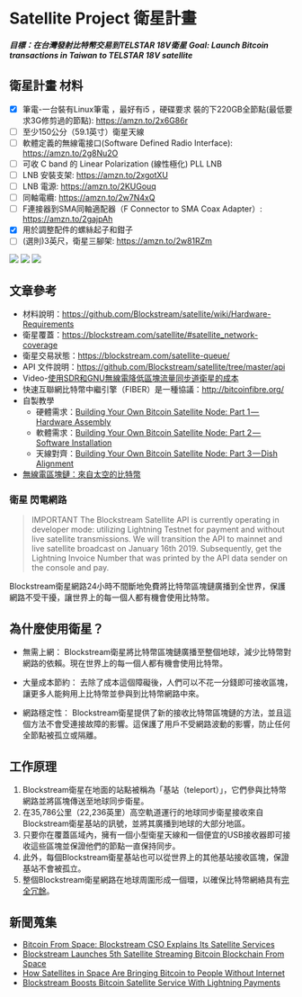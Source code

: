 # Satellite Project 衛星計畫
***目標：在台灣發射比特幣交易到TELSTAR 18V衛星***
***Goal: Launch Bitcoin transactions in Taiwan to TELSTAR 18V satellite***
## 衛星計畫 材料
- [x] 筆電-一台裝有Linux筆電 ，最好有i5 ，硬碟要求 裝的下220GB全節點(最低要求3G修剪過的節點): https://amzn.to/2x6G86r
- [ ] 至少150公分（59.1英寸）衛星天線
- [ ] 軟體定義的無線電接口(Software Defined Radio Interface): https://amzn.to/2g8Nu2O
- [ ] 可收 C band 的 Linear Polarization (線性極化) PLL LNB
- [ ] LNB 安裝支架: https://amzn.to/2xgotXU
- [ ] LNB 電源: https://amzn.to/2KUGouq
- [ ] 同軸電纜: https://amzn.to/2w7N4xQ
- [ ] F連接器到SMA同軸適配器（F Connector to SMA Coax Adapter）: https://amzn.to/2gajpAh
- [x] 用於調整配件的螺絲起子和鉗子
- [ ] (選則)3英尺，衛星三腳架: https://amzn.to/2w81RZm

![](https://github.com/Blockstream/satellite/raw/master/doc/api_architecture.png?raw=true)
![](https://raw.githubusercontent.com/wiki/Blockstream/satellite/img/hardware_connections.png)
![](https://ibb.co/D8Txzh3)

## 文章參考
* 材料說明：https://github.com/Blockstream/satellite/wiki/Hardware-Requirements
* 衛星覆蓋：https://blockstream.com/satellite/#satellite_network-coverage
* 衛星交易狀態：https://blockstream.com/satellite-queue/
* API 文件說明：https://github.com/Blockstream/satellite/tree/master/api
* Video-[使用SDR和GNU無線電降低區塊流量同步道衛星的成本](https://www.youtube.com/watch?v=o1N6zjOgmFA&t=158s)
* 快速互聯網比特幣中繼引擎（FIBER）是一種協議：http://bitcoinfibre.org/
* 自製教學
  * 硬體需求：[Building Your Own Bitcoin Satellite Node: Part 1 — Hardware Assembly](/article/building-your-own-bitcoin-satellite-node-part1.md)
  * 軟體需求：[Building Your Own Bitcoin Satellite Node: Part 2 — Software Installation](/article/building-your-own-bitcoin-satellite-node-part2.md)
  * 天線對齊：[Building Your Own Bitcoin Satellite Node: Part 3 — Dish Alignment](/article/building-your-own-bitcoin-satellite-node-part3.md)
* [無線電區塊鏈：來自太空的比特幣](https://hackaday.com/2019/04/02/radio-free-blockchain-bitcoin-from-space/)

### 衛星 閃電網路
> IMPORTANT The Blockstream Satellite API is currently operating in developer mode: utilizing Lightning Testnet for payment and without live satellite transmissions. We will transition the API to mainnet and live satellite broadcast on January 16th 2019.
> Subsequently, get the Lightning Invoice Number that was printed by the API data sender on the console and pay.


Blockstream衛星網路24小時不間斷地免費將比特幣區塊鏈廣播到全世界，保護網路不受干擾，讓世界上的每一個人都有機會使用比特幣。

## 為什麼使用衛星？
* 無需上網：
    Blockstream衛星將比特幣區塊鏈廣播至整個地球，減少比特幣對網路的依賴。現在世界上的每一個人都有機會使用比特幣。

* 大量成本節約：
    去除了成本這個障礙後，人們可以不花一分錢即可接收區塊，讓更多人能夠用上比特幣並參與到比特幣網路中來。

* 網路穩定性：
    Blockstream衛星提供了新的接收比特幣區塊鏈的方法，並且這個方法不會受連接故障的影響。這保護了用戶不受網路波動的影響，防止任何全節點被孤立或隔離。

## 工作原理
1. Blockstream衛星在地面的站點被稱為「基站（teleport）」，它們參與比特幣網路並將區塊傳送至地球同步衛星。
2. 在35,786公里（22,236英里）高空軌道運行的地球同步衛星接收來自Blockstream衛星基站的訊號，並將其廣播到地球的大部分地區。
3. 只要你在覆蓋區域內，擁有一個小型衛星天線和一個便宜的USB接收器即可接收這些區塊並保證他們的節點一直保持同步。
4. 此外，每個Blockstream衛星基站也可以從世界上的其他基站接收區塊，保證基站不會被孤立。
5. 整個Blockstream衛星網路在地球周圍形成一個環，以確保比特幣網絡具有[完全冗餘](https://zh.wikipedia.org/wiki/%E5%86%97%E9%A4%98)。

## 新聞蒐集
* [Bitcoin From Space: Blockstream CSO Explains Its Satellite Services](https://cointelegraph.com/news/bitcoin-from-space-blockstream-cso-explains-its-satellite-services)
* [Blockstream Launches 5th Satellite Streaming Bitcoin Blockchain From Space](https://cointelegraph.com/news/blockstream-launches-5th-satellite-streaming-bitcoin-blockchain-from-space)
* [How Satellites in Space Are Bringing Bitcoin to People Without Internet](https://blockexplorer.com/news/satellites-bring-bitcoin-to-people-without-internet/)
* [Blockstream Boosts Bitcoin Satellite Service With Lightning Payments](https://www.coindesk.com/blockstream-boosts-bitcoin-satellite-service-with-lightning-payments)
